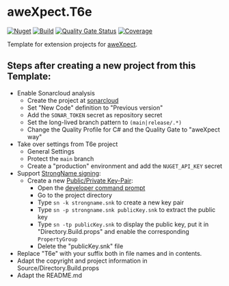 # aweXpect.T6e

[![Nuget](https://img.shields.io/nuget/v/aweXpect.T6e)](https://www.nuget.org/packages/aweXpect.T6e)
[![Build](https://github.com/aweXpect/aweXpect.T6e/actions/workflows/build.yml/badge.svg)](https://github.com/aweXpect/aweXpect.T6e/actions/workflows/build.yml)
[![Quality Gate Status](https://sonarcloud.io/api/project_badges/measure?project=aweXpect_aweXpect.T6e&metric=alert_status)](https://sonarcloud.io/summary/new_code?id=aweXpect_aweXpect.T6e)
[![Coverage](https://sonarcloud.io/api/project_badges/measure?project=aweXpect_aweXpect.T6e&metric=coverage)](https://sonarcloud.io/summary/new_code?id=aweXpect_aweXpect.T6e)

Template for extension projects for [aweXpect](https://github.com/aweXpect/aweXpect).

## Steps after creating a new project from this Template:

- Enable Sonarcloud analysis
	- Create the project at [sonarcloud](https://sonarcloud.io/projects/create)
	- Set "New Code" definition to "Previous version"
	- Add the `SONAR_TOKEN` secret as repository secret
	- Set the long-lived branch pattern to `(main|release/.*)`
	- Change the Quality Profile for C# and the Quality Gate to "aweXpect way"
- Take over settings from T6e project
	- General Settings
	- Protect the `main` branch
	- Create a "production" environment and add the `NUGET_API_KEY` secret
- Support [StrongName signing](https://learn.microsoft.com/en-us/dotnet/standard/assembly/sign-strong-name):
	- Create a
	  new [Public/Private Key-Pair](https://learn.microsoft.com/en-us/dotnet/standard/assembly/create-public-private-key-pair):
		- Open
		  the [developer command prompt](https://learn.microsoft.com/en-us/visualstudio/ide/reference/command-prompt-powershell?view=vs-2022#start-from-windows-menu)
		- Go to the project directory
		- Type `sn -k strongname.snk` to create a new key pair
		- Type `sn -p strongname.snk publicKey.snk` to extract the public key
		- Type `sn -tp publicKey.snk` to display the public key, put it in "Directory.Build.props" and enable the
		  corresponding `PropertyGroup`
		- Delete the "publicKey.snk" file
- Replace "T6e" with your suffix both in file names and in contents.
- Adapt the copyright and project information in Source/Directory.Build.props
- Adapt the README.md

